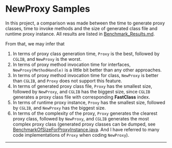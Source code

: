 # NewProxy Samples

In this project, a comparison was made between the time to generate proxy classes, time to invoke methods and
the size of generated class file and runtime proxy instance.
All results are listed in [Benchmark_Results.md](./Benchmark_Result.md).

From that, we may infer that

1. In terms of proxy class generation time, `Proxy` is the best, followed by `CGLIB`, and `NewProxy` is the worst.
2. In terms of proxy method invocation time for interfaces, `NewProxy(MethodHandle)` is a little bit better than any
   other approaches.
3. In terms of proxy method invocation time for class, `NewProxy` is better than `CGLIB`, and `Proxy` does not support
   this feature.
4. In terms of generated proxy class file, `Proxy` has the smallest size, followed by `NewProxy`, and `CGLIB` has the
   biggest size, since `CGLIB` generates a proxy class file with corresponding **FastClass** index.
5. In terms of runtime proxy instance, `Proxy` has the smallest size, followed by `CGLIB`, and `NewProxy` has the
   biggest size.
6. In terms of the complexity of the proxy, `Proxy` generates the clearest proxy class, followed by `NewProxy`,
   and `CGLIB` generates the most complex proxy class (generated proxy classes can be dumped,
   see [BenchmarkOfSizeForProxyInstance.java][target]. And I have referred to many code implementations of `Proxy` when
   coding `NewProxy`).

[target]: ./src/main/java/io/github/lamspace/newproxy/benchmark/BenchmarkOfSizeForProxyInstance.java

---
